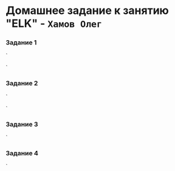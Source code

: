 # Домашнее задание к занятию "ELK" - `Хамов Олег`

### Задание 1

![]()`

![]()`

### Задание 2

![]()`

![]()`

### Задание 3

![]()`

### Задание 4

![]()`

